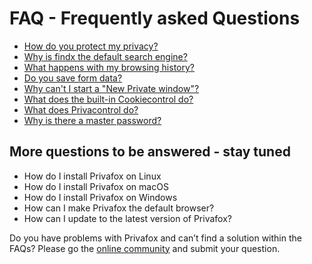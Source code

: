 # FAQ - Frequently asked Questions  

- [How do you protect my privacy?](en/faq/protectprivacy)
- [Why is findx the default search engine?](en/faq/findxdefault)
- [What happens with my browsing history?](en/faq/browsinghistory)
- [Do you save form data?](en/faq/formdata)
- [Why can't I start a "New Private window"?](en/faq/noprivatewindow)
- [What does the built-in Cookiecontrol do?](en/faq/cookiecontrol)
- [What does Privacontrol do?](en/faq/privacontrol)
- [Why is there a master password?](en/faq/masterpassword)


## More questions to be answered - stay tuned
- How do I install Privafox on Linux
- How do I install Privafox on macOS
- How do I install Privafox on Windows
- How can I make Privafox the default browser?
- How can I update to the latest version of Privafox?





Do you have problems with Privafox and can’t find a solution within the FAQs? 
Please go the [online community](https://forum.privacore.com/index.php?p=/categories/privafox) and submit your question.
